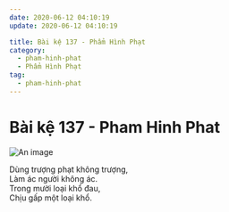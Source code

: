 ```yaml
---
date: 2020-06-12 04:10:19
update: 2020-06-12 04:10:19

title: Bài kệ 137 - Phẩm Hình Phạt
category:
  - pham-hinh-phat
  - Phẩm Hình Phạt
tag:
  - pham-hinh-phat
---
```


# Bài kệ 137 - Pham Hinh Phat

![An image](/img/pham-hinh-phat/pham-hinh-phat-137.jpg)

Dùng trượng phạt không trượng,<br>Làm ác người không ác.<br>Trong mười loại khổ đau,<br>Chịu gấp một loại khổ.<br>
